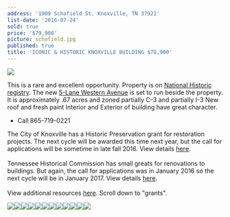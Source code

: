 ```yaml
---
address: '1909 Schofield St. Knoxville, TN 37921'
list-date: '2016-07-24'
sold: true
price: '$79,900'
picture: schofield.jpg
published: true
title: 'ICONIC & HISTORIC KNOXVILLE BUILDING $79,900'
---
```



![](/uploads/versions/13984404-p1020602---x----1200-900x---.jpg)

This is a rare and excellent opportunity. Property is on [National Historic registry](http://archive.knoxmpc.org/historic/comm/agendas/Apr2011/1909schofield.pdf). The new [5-Lane Western Avenue](http://documents.flexmls.com/documents/knx/20160428184725401582000000.pdf?688248.5628593713) is set to run beside the property. It is approximately .67 acres and zoned partially C-3 and partially I-3 New roof and fresh paint Interior and Exterior of building have great character.

* Call 865-719-0221

The City of Knoxville has a Historic Preservation grant for restoration projects. The next cycle will be awarded this time next year, but the call for applications will be sometime in late fall 2016. View details [here](http://knoxvilletn.gov/government/city_departments_offices/community_development/facade_improvement_program/).<br><br>Tennessee Historical Commission has small greats for renovations to buildings. But again, the call for applications was in January 2016 so the next cycle will be in January 2017. View details [here](https://tn.gov/environment/article/thc-federal-preservation-grants).<br><br>View additional resources [here](http://knoxheritage.org/our-work/regional-resources/). Scroll down to "grants".

![](/uploads/versions/13984404-p1020602---x----1200-900x---.jpg)![](/uploads/versions/13984405-p1020603---x----1200-900x---.jpg)![](/uploads/versions/13984403-p1020601---x----1200-900x---.jpg)![](/uploads/versions/13984406-p1020604---x----1200-900x---.jpg)![](/uploads/versions/13984408-p1020606---x----1200-900x---.jpg)![](/uploads/versions/13984407-p1020605---x----1200-900x---.jpg)![](/uploads/versions/13984409-p1020607---x----1200-900x---.jpg)![](/uploads/versions/13984410-p1020608---x----1200-900x---.jpg)![](/uploads/versions/13984411-p1020609---x----1200-900x---.jpg)![](/uploads/versions/13984412-p1020610---x----1200-900x---.jpg)![](/uploads/versions/13984413-p1020611---x----1200-900x---.jpg)![](/uploads/versions/13984417-p1020615---x----1200-900x---.jpg)